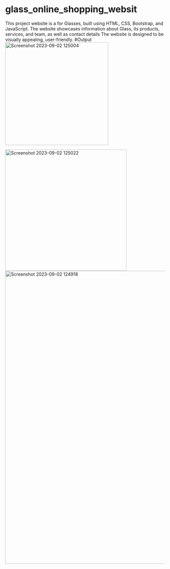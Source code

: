 # glass_online_shopping_websit
This project website is a for  Glasses, built using HTML, CSS, Bootstrap, and JavaScript. The website showcases information about Glass, its products, services, and team, as well as contact details The website is designed to be visually appealing, user-friendly.
#Output
<img width="325" alt="Screenshot 2023-09-02 125004" src="https://github.com/ajmal-khan2002/glass_online_shopping_websit/assets/130028956/4e67cf92-a1b2-4db2-a8de-b28829044048">

<img width="383" alt="Screenshot 2023-09-02 125022" src="https://github.com/ajmal-khan2002/glass_online_shopping_websit/assets/130028956/920386d3-4698-4314-8475-508f45906a09">
<img width="925" alt="Screenshot 2023-09-02 124918" src="https://github.com/ajmal-khan2002/glass_online_shopping_websit/assets/130028956/710195d1-31f6-42ef-b5b8-996610867abb">
